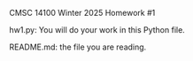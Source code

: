 CMSC 14100
Winter 2025
Homework #1

hw1.py: You will do your work in this Python file.

README.md: the file you are reading.
